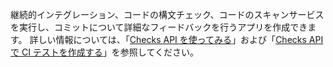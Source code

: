 継続的インテグレーション、コードの構文チェック、コードのスキャンサービスを実行し、コミットについて詳細なフィードバックを行うアプリを作成できます。 詳しい情報については、「[Checks API を使ってみる](/rest/guides/getting-started-with-the-checks-api)」および「[Checks API で CI テストを作成する](/apps/quickstart-guides/creating-ci-tests-with-the-checks-api/)」を参照してください。